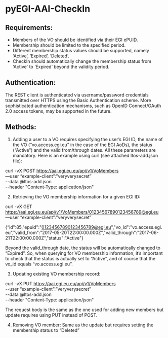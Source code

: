 # pyEGI-AAI-CheckIn

## Requirements:
* Members of the VO should be identified via their EGI ePUID.
* Membership should be limited to the specified period.
* Different membership status values should be supported, namely ‘Active’, ‘Expired’, ‘Deleted’.
* CheckIn should automatically change the membership status from ‘Active' to ‘Expired’ beyond the validity period.

## Authentication:
The REST client is authenticated via username/password credentials transmitted over HTTPS using the Basic Authentication scheme. More sophisticated authentication mechanisms, such as OpenID Connect/OAuth 2.0 access tokens, may be supported in the future.

## Methods:
1. Adding a user to a VO requires specifying the user’s EGI ID, the name of the VO (“vo.access.egi.eu” in the case of the EGI AoDs), the status (“Active”) and the valid from/through dates. All these parameters are mandatory. Here is an example using curl (see attached ltos-add.json file):


curl -vX POST https://aai.egi.eu.eu/api/v1/VoMembers \
  —user “example-client”:”veryverysecret” \
  --data @ltos-add.json \
  --header "Content-Type: application/json"
  
2. Retrieving the VO membership information for a given EGI ID:

curl -vX GET https://aai.egi.eu.eu/api/v1/VoMembers/01234567890123456789@egi.eu \
  —user “example-client”:”veryverysecret”

{“id":85,"epuid":"01234567890123456789@egi.eu","vo_id":"vo.access.egi.eu","valid_from":"2017-05-20T22:00:00.000Z","valid_through":"2017-06-21T22:00:00.000Z","status":"Active"}

Beyond the valid_through date, the status will be automatically changed to “Expired”. So, when querying for VO membership information, it’s important to check that the status is actually set to “Active”, and of course that the vo_id equals “vo.access.egi.eu”.

3. Updating existing VO membership record:

curl -vX PUT https://aai.egi.eu.eu/api/v1/VoMembers \
  --user “example-client”:”veryverysecret”  \
  --data @ltos-add.json \
  --header "Content-Type: application/json"

The request body is the same as the one used for adding new members but update requires using PUT instead of POST.

4. Removing VO member:
Same as the update but requires setting the membership status to “Deleted”
